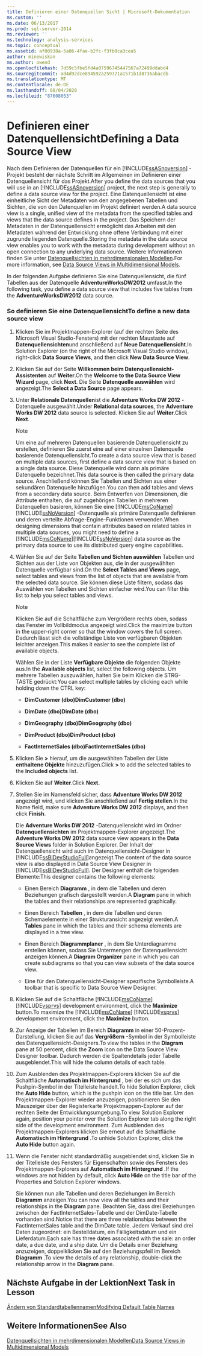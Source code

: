 ```yaml
---
title: Definieren einer Datenquellen Sicht | Microsoft-Dokumentation
ms.custom: ''
ms.date: 06/13/2017
ms.prod: sql-server-2014
ms.reviewer: ''
ms.technology: analysis-services
ms.topic: conceptual
ms.assetid: af00938a-5a06-4fae-b2fc-f3fb0ca3cea5
author: minewiskan
ms.author: owend
ms.openlocfilehash: 7d59c5fbe5fd4a07596745447567a72499ddabd4
ms.sourcegitcommit: ad4d92dce894592a259721a1571b1d8736abacdb
ms.translationtype: MT
ms.contentlocale: de-DE
ms.lasthandoff: 08/04/2020
ms.locfileid: "87608053"
---
```

# <a name="defining-a-data-source-view"></a><span data-ttu-id="50ac7-102">Definieren einer Datenquellensicht</span><span class="sxs-lookup"><span data-stu-id="50ac7-102">Defining a Data Source View</span></span>
  <span data-ttu-id="50ac7-103">Nach dem Definieren der Datenquellen für ein [!INCLUDE[ssASnoversion](../includes/ssasnoversion-md.md)] -Projekt besteht der nächste Schritt im Allgemeinen im Definieren einer Datenquellensicht für das Projekt.</span><span class="sxs-lookup"><span data-stu-id="50ac7-103">After you define the data sources that you will use in an [!INCLUDE[ssASnoversion](../includes/ssasnoversion-md.md)] project, the next step is generally to define a data source view for the project.</span></span> <span data-ttu-id="50ac7-104">Eine Datenquellensicht ist eine einheitliche Sicht der Metadaten von den angegebenen Tabellen und Sichten, die von den Datenquellen im Projekt definiert werden.</span><span class="sxs-lookup"><span data-stu-id="50ac7-104">A data source view is a single, unified view of the metadata from the specified tables and views that the data source defines in the project.</span></span> <span data-ttu-id="50ac7-105">Das Speichern der Metadaten in der Datenquellensicht ermöglicht das Arbeiten mit den Metadaten während der Entwicklung ohne offene Verbindung mit einer zugrunde liegenden Datenquelle.</span><span class="sxs-lookup"><span data-stu-id="50ac7-105">Storing the metadata in the data source view enables you to work with the metadata during development without an open connection to any underlying data source.</span></span> <span data-ttu-id="50ac7-106">Weitere Informationen finden Sie unter [Datenquellsichten in mehrdimensionalen Modellen](multidimensional-models/data-source-views-in-multidimensional-models.md).</span><span class="sxs-lookup"><span data-stu-id="50ac7-106">For more information, see [Data Source Views in Multidimensional Models](multidimensional-models/data-source-views-in-multidimensional-models.md).</span></span>  
  
 <span data-ttu-id="50ac7-107">In der folgenden Aufgabe definieren Sie eine Datenquellensicht, die fünf Tabellen aus der Datenquelle **AdventureWorksDW2012** umfasst.</span><span class="sxs-lookup"><span data-stu-id="50ac7-107">In the following task, you define a data source view that includes five tables from the **AdventureWorksDW2012** data source.</span></span>  
  
### <a name="to-define-a-new-data-source-view"></a><span data-ttu-id="50ac7-108">So definieren Sie eine Datenquellensicht</span><span class="sxs-lookup"><span data-stu-id="50ac7-108">To define a new data source view</span></span>  
  
1.  <span data-ttu-id="50ac7-109">Klicken Sie im Projektmappen-Explorer (auf der rechten Seite des Microsoft Visual Studio-Fensters) mit der rechten Maustaste auf **Datenquellensichten**und anschließend auf **Neue Datenquellensicht**.</span><span class="sxs-lookup"><span data-stu-id="50ac7-109">In Solution Explorer (on the right of the Microsoft Visual Studio window), right-click **Data Source Views**, and then click **New Data Source View**.</span></span>  
  
2.  <span data-ttu-id="50ac7-110">Klicken Sie auf der Seite **Willkommen beim Datenquellensicht-Assistenten** auf **Weiter**.</span><span class="sxs-lookup"><span data-stu-id="50ac7-110">On the **Welcome to the Data Source View Wizard** page, click **Next**.</span></span> <span data-ttu-id="50ac7-111">Die Seite **Datenquelle auswählen** wird angezeigt.</span><span class="sxs-lookup"><span data-stu-id="50ac7-111">The **Select a Data Source** page appears.</span></span>  
  
3.  <span data-ttu-id="50ac7-112">Unter **Relationale Datenquellen**ist die **Adventure Works DW 2012** -Datenquelle ausgewählt.</span><span class="sxs-lookup"><span data-stu-id="50ac7-112">Under **Relational data sources**, the **Adventure Works DW 2012** data source is selected.</span></span> <span data-ttu-id="50ac7-113">Klicken Sie auf **Weiter**.</span><span class="sxs-lookup"><span data-stu-id="50ac7-113">Click **Next**.</span></span>  
  
    > [!NOTE]  
    >  <span data-ttu-id="50ac7-114">Um eine auf mehreren Datenquellen basierende Datenquellensicht zu erstellen, definieren Sie zuerst eine auf einer einzelnen Datenquelle basierende Datenquellensicht.</span><span class="sxs-lookup"><span data-stu-id="50ac7-114">To create a data source view that is based on multiple data sources, first define a data source view that is based on a single data source.</span></span> <span data-ttu-id="50ac7-115">Diese Datenquelle wird dann als primäre Datenquelle bezeichnet.</span><span class="sxs-lookup"><span data-stu-id="50ac7-115">This data source is then called the primary data source.</span></span> <span data-ttu-id="50ac7-116">Anschließend können Sie Tabellen und Sichten aus einer sekundären Datenquelle hinzufügen.</span><span class="sxs-lookup"><span data-stu-id="50ac7-116">You can then add tables and views from a secondary data source.</span></span> <span data-ttu-id="50ac7-117">Beim Entwerfen von Dimensionen, die Attribute enthalten, die auf zugehörigen Tabellen in mehreren Datenquellen basieren, können Sie eine [!INCLUDE[msCoName](../includes/msconame-md.md)][!INCLUDE[ssNoVersion](../includes/ssnoversion-md.md)] -Datenquelle als primäre Datenquelle definieren und deren verteilte Abfrage-Engine-Funktionen verwenden.</span><span class="sxs-lookup"><span data-stu-id="50ac7-117">When designing dimensions that contain attributes based on related tables in multiple data sources, you might need to define a [!INCLUDE[msCoName](../includes/msconame-md.md)][!INCLUDE[ssNoVersion](../includes/ssnoversion-md.md)] data source as the primary data source to use its distributed query engine capabilities.</span></span>  
  
4.  <span data-ttu-id="50ac7-118">Wählen Sie auf der Seite **Tabellen und Sichten auswählen** Tabellen und Sichten aus der Liste von Objekten aus, die in der ausgewählten Datenquelle verfügbar sind.</span><span class="sxs-lookup"><span data-stu-id="50ac7-118">On the **Select Tables and Views** page, select tables and views from the list of objects that are available from the selected data source.</span></span> <span data-ttu-id="50ac7-119">Sie können diese Liste filtern, sodass das Auswählen von Tabellen und Sichten einfacher wird.</span><span class="sxs-lookup"><span data-stu-id="50ac7-119">You can filter this list to help you select tables and views.</span></span>  
  
    > [!NOTE]  
    >  <span data-ttu-id="50ac7-120">Klicken Sie auf die Schaltfläche zum Vergrößern rechts oben, sodass das Fenster im Vollbildmodus angezeigt wird.</span><span class="sxs-lookup"><span data-stu-id="50ac7-120">Click the maximize button in the upper-right corner so that the window covers the full screen.</span></span> <span data-ttu-id="50ac7-121">Dadurch lässt sich die vollständige Liste von verfügbaren Objekten leichter anzeigen.</span><span class="sxs-lookup"><span data-stu-id="50ac7-121">This makes it easier to see the complete list of available objects.</span></span>  
  
     <span data-ttu-id="50ac7-122">Wählen Sie in der Liste **Verfügbare Objekte** die folgenden Objekte aus.</span><span class="sxs-lookup"><span data-stu-id="50ac7-122">In the **Available objects** list, select the following objects.</span></span> <span data-ttu-id="50ac7-123">Um mehrere Tabellen auszuwählen, halten Sie beim Klicken die STRG-TASTE gedrückt:</span><span class="sxs-lookup"><span data-stu-id="50ac7-123">You can select multiple tables by clicking each while holding down the CTRL key:</span></span>  
  
    -   <span data-ttu-id="50ac7-124">**DimCustomer (dbo)**</span><span class="sxs-lookup"><span data-stu-id="50ac7-124">**DimCustomer (dbo)**</span></span>  
  
    -   <span data-ttu-id="50ac7-125">**DimDate (dbo)**</span><span class="sxs-lookup"><span data-stu-id="50ac7-125">**DimDate (dbo)**</span></span>  
  
    -   <span data-ttu-id="50ac7-126">**DimGeography (dbo)**</span><span class="sxs-lookup"><span data-stu-id="50ac7-126">**DimGeography (dbo)**</span></span>  
  
    -   <span data-ttu-id="50ac7-127">**DimProduct (dbo)**</span><span class="sxs-lookup"><span data-stu-id="50ac7-127">**DimProduct (dbo)**</span></span>  
  
    -   <span data-ttu-id="50ac7-128">**FactInternetSales (dbo)**</span><span class="sxs-lookup"><span data-stu-id="50ac7-128">**FactInternetSales (dbo)**</span></span>  
  
5.  <span data-ttu-id="50ac7-129">Klicken Sie **>** hierauf, um die ausgewählten Tabellen der Liste **enthaltene Objekte** hinzuzufügen.</span><span class="sxs-lookup"><span data-stu-id="50ac7-129">Click **>** to add the selected tables to the **Included objects** list.</span></span>  
  
6.  <span data-ttu-id="50ac7-130">Klicken Sie auf **Weiter**.</span><span class="sxs-lookup"><span data-stu-id="50ac7-130">Click **Next.**</span></span>  
  
7.  <span data-ttu-id="50ac7-131">Stellen Sie im Namensfeld sicher, dass **Adventure Works DW 2012** angezeigt wird, und klicken Sie anschließend auf **Fertig stellen**.</span><span class="sxs-lookup"><span data-stu-id="50ac7-131">In the Name field, make sure **Adventure Works DW 2012** displays, and then click **Finish**.</span></span>  
  
     <span data-ttu-id="50ac7-132">Die **Adventure Works DW 2012** -Datenquellensicht wird im Ordner **Datenquellensichten** im Projektmappen-Explorer angezeigt.</span><span class="sxs-lookup"><span data-stu-id="50ac7-132">The **Adventure Works DW 2012** data source view appears in the **Data Source Views** folder in Solution Explorer.</span></span> <span data-ttu-id="50ac7-133">Der Inhalt der Datenquellensicht wird auch im Datenquellensicht-Designer in [!INCLUDE[ssBIDevStudioFull](../includes/ssbidevstudiofull-md.md)]angezeigt.</span><span class="sxs-lookup"><span data-stu-id="50ac7-133">The content of the data source view is also displayed in Data Source View Designer in [!INCLUDE[ssBIDevStudioFull](../includes/ssbidevstudiofull-md.md)].</span></span> <span data-ttu-id="50ac7-134">Der Designer enthält die folgenden Elemente:</span><span class="sxs-lookup"><span data-stu-id="50ac7-134">This designer contains the following elements:</span></span>  
  
    -   <span data-ttu-id="50ac7-135">Einen Bereich **Diagramm** , in dem die Tabellen und deren Beziehungen grafisch dargestellt werden.</span><span class="sxs-lookup"><span data-stu-id="50ac7-135">A **Diagram** pane in which the tables and their relationships are represented graphically.</span></span>  
  
    -   <span data-ttu-id="50ac7-136">Einen Bereich **Tabellen** , in dem die Tabellen und deren Schemaelemente in einer Strukturansicht angezeigt werden.</span><span class="sxs-lookup"><span data-stu-id="50ac7-136">A **Tables** pane in which the tables and their schema elements are displayed in a tree view.</span></span>  
  
    -   <span data-ttu-id="50ac7-137">Einen Bereich **Diagrammplaner** , in dem Sie Unterdiagramme erstellen können, sodass Sie Untermengen der Datenquellensicht anzeigen können.</span><span class="sxs-lookup"><span data-stu-id="50ac7-137">A **Diagram Organizer** pane in which you can create subdiagrams so that you can view subsets of the data source view.</span></span>  
  
    -   <span data-ttu-id="50ac7-138">Eine für den Datenquellensicht-Designer spezifische Symbolleiste.</span><span class="sxs-lookup"><span data-stu-id="50ac7-138">A toolbar that is specific to Data Source View Designer.</span></span>  
  
8.  <span data-ttu-id="50ac7-139">Klicken Sie auf die Schaltfläche [!INCLUDE[msCoName](../includes/msconame-md.md)] [!INCLUDE[vsprvs](../includes/vsprvs-md.md)] development environment, click the **Maximize** button.</span><span class="sxs-lookup"><span data-stu-id="50ac7-139">To maximize the [!INCLUDE[msCoName](../includes/msconame-md.md)] [!INCLUDE[vsprvs](../includes/vsprvs-md.md)] development environment, click the **Maximize** button.</span></span>  
  
9. <span data-ttu-id="50ac7-140">Zur Anzeige der Tabellen im Bereich **Diagramm** in einer 50-Prozent-Darstellung, klicken Sie auf das **Vergrößern** -Symbol in der Symbolleiste des Datenquellensicht-Designers.</span><span class="sxs-lookup"><span data-stu-id="50ac7-140">To view the tables in the **Diagram** pane at 50 percent, click the **Zoom** icon on the Data Source View Designer toolbar.</span></span> <span data-ttu-id="50ac7-141">Dadurch werden die Spaltendetails jeder Tabelle ausgeblendet.</span><span class="sxs-lookup"><span data-stu-id="50ac7-141">This will hide the column details of each table.</span></span>  
  
10. <span data-ttu-id="50ac7-142">Zum Ausblenden des Projektmappen-Explorers klicken Sie auf die Schaltfläche **Automatisch im Hintergrund** , bei der es sich um das Pushpin-Symbol in der Titelleiste handelt.</span><span class="sxs-lookup"><span data-stu-id="50ac7-142">To hide Solution Explorer, click the **Auto Hide** button, which is the pushpin icon on the title bar.</span></span> <span data-ttu-id="50ac7-143">Um den Projektmappen-Explorer wieder anzuzeigen, positionieren Sie den Mauszeiger über der Registerkarte Projektmappen-Explorer auf der rechten Seite der Entwicklungsumgebung.</span><span class="sxs-lookup"><span data-stu-id="50ac7-143">To view Solution Explorer again, position your pointer over the Solution Explorer tab along the right side of the development environment.</span></span> <span data-ttu-id="50ac7-144">Zum Ausblenden des Projektmappen-Explorers klicken Sie erneut auf die Schaltfläche **Automatisch im Hintergrund** .</span><span class="sxs-lookup"><span data-stu-id="50ac7-144">To unhide Solution Explorer, click the **Auto Hide** button again.</span></span>  
  
11. <span data-ttu-id="50ac7-145">Wenn die Fenster nicht standardmäßig ausgeblendet sind, klicken Sie in der Titelleiste des Fensters für Eigenschaften sowie des Fensters des Projektmappen-Explorers auf **Automatisch im Hintergrund** .</span><span class="sxs-lookup"><span data-stu-id="50ac7-145">If the windows are not hidden by default, click **Auto Hide** on the title bar of the Properties and Solution Explorer windows.</span></span>  
  
     <span data-ttu-id="50ac7-146">Sie können nun alle Tabellen und deren Beziehungen im Bereich **Diagramm** anzeigen.</span><span class="sxs-lookup"><span data-stu-id="50ac7-146">You can now view all the tables and their relationships in the **Diagram** pane.</span></span> <span data-ttu-id="50ac7-147">Beachten Sie, dass drei Beziehungen zwischen der FactInternetSales-Tabelle und der DimDate-Tabelle vorhanden sind.</span><span class="sxs-lookup"><span data-stu-id="50ac7-147">Notice that there are three relationships between the FactInternetSales table and the DimDate table.</span></span> <span data-ttu-id="50ac7-148">Jedem Verkauf sind drei Daten zugeordnet: ein Bestelldatum, ein Fälligkeitsdatum und ein Lieferdatum.</span><span class="sxs-lookup"><span data-stu-id="50ac7-148">Each sale has three dates associated with the sale: an order date, a due date, and a ship date.</span></span> <span data-ttu-id="50ac7-149">Um die Details einer Beziehung anzuzeigen, doppelklicken Sie auf den Beziehungspfeil im Bereich **Diagramm** .</span><span class="sxs-lookup"><span data-stu-id="50ac7-149">To view the details of any relationship, double-click the relationship arrow in the **Diagram** pane.</span></span>  
  
## <a name="next-task-in-lesson"></a><span data-ttu-id="50ac7-150">Nächste Aufgabe in der Lektion</span><span class="sxs-lookup"><span data-stu-id="50ac7-150">Next Task in Lesson</span></span>  
 [<span data-ttu-id="50ac7-151">Ändern von Standardtabellennamen</span><span class="sxs-lookup"><span data-stu-id="50ac7-151">Modifying Default Table Names</span></span>](lesson-1-4-modifying-default-table-names.md)  
  
## <a name="see-also"></a><span data-ttu-id="50ac7-152">Weitere Informationen</span><span class="sxs-lookup"><span data-stu-id="50ac7-152">See Also</span></span>  
 [<span data-ttu-id="50ac7-153">Datenquellsichten in mehrdimensionalen Modellen</span><span class="sxs-lookup"><span data-stu-id="50ac7-153">Data Source Views in Multidimensional Models</span></span>](multidimensional-models/data-source-views-in-multidimensional-models.md)  
  
  

